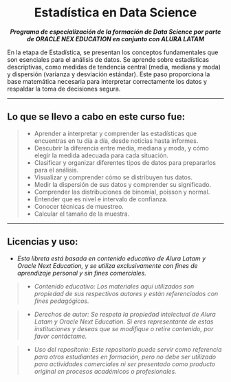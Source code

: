 <h1 align="center">Estadística en Data Science</h1>

<p align="center"><strong><em>Programa de especialización de la formación de Data Science por parte de ORACLE NEX EDUCATION en conjunto con ALURA LATAM</em></strong></p>

En la etapa de Estadística, se presentan los conceptos fundamentales que son esenciales para el análisis de datos. 
Se aprende sobre estadísticas descriptivas, como medidas de tendencia central (media, mediana y moda) y dispersión (varianza y desviación estándar). 
Este paso proporciona la base matemática necesaria para interpretar correctamente los datos y respaldar la toma de decisiones segura.

---

## Lo que se llevo a cabo en este curso fue:

> * Aprender a interpretar y comprender las estadísticas que encuentras en tu día a día, desde noticias hasta informes.
> * Descubrir la diferencia entre media, mediana y moda, y cómo elegir la medida adecuada para cada situación.
> * Clasificar y organizar diferentes tipos de datos para prepararlos para el análisis.
> * Visualizar y comprender cómo se distribuyen tus datos.
> * Medir la dispersión de sus datos y comprender su significado.
> * Comprender las distribuciones de binomial, poisson y normal.
> * Entender que es nivel e intervalo de confianza.
> * Conocer técnicas de muestreo.
> * Calcular el tamaño de la muestra.

---

## Licencias y uso:

- _Esta libreta está basada en contenido educativo de Alura Latam y Oracle Next Education, y se utiliza exclusivamente con fines de aprendizaje personal y sin fines comerciales._
> * _Contenido educativo: Los materiales aquí utilizados son propiedad de sus respectivos autores y están referenciados con fines pedagógicos._

> * _Derechos de autor: Se respeta la propiedad intelectual de Alura Latam y Oracle Next Education. Si eres representante de estas instituciones y deseas que se modifique o retire contenido, por favor contáctame._

> * _Uso del repositorio: Este repositorio puede servir como referencia para otros estudiantes en formación, pero no debe ser utilizado para actividades comerciales ni ser presentado como producto original en procesos académicos o profesionales._
